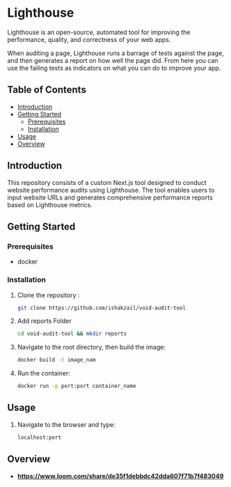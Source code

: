 # Lighthouse

Lighthouse is an open-source, automated tool for improving the performance, quality, and correctness of your web apps. 

When auditing a page, Lighthouse runs a barrage of tests against the page, and then generates a report on how well the page did. From here you can use the failing tests as indicators on what you can do to improve your app.

## Table of Contents

- [Introduction](#introduction)
- [Getting Started](#getting-started)
  - [Prerequisites](#prerequisites)
  - [Installation](#installation)
- [Usage](#usage)
- [Overview](#overview)


## Introduction

This repository consists of a custom Next.js tool designed to conduct website performance audits using Lighthouse. The tool enables users to input website URLs and generates comprehensive performance reports based on Lighthouse metrics.

## Getting Started

### Prerequisites

- docker

### Installation

1. Clone the repository  :

   ```bash
   git clone https://github.com/ishakzail/void-audit-tool
   ```
2. Add reports Folder

    ```bash
    cd void-audit-tool && mkdir reports
    ```
    
3. Navigate to the root directory, then build the image: 

    ```bash
    docker build -t image_nam
    ```

4. Run the container:  
    ```bash
    docker run -p port:port container_name 
    ```
## Usage

1. Navigate to the browser and type: 

    ```bash
    localhost:port
    ```

## Overview
* **https://www.loom.com/share/de35f1debbdc42dda607f71b7f483049**